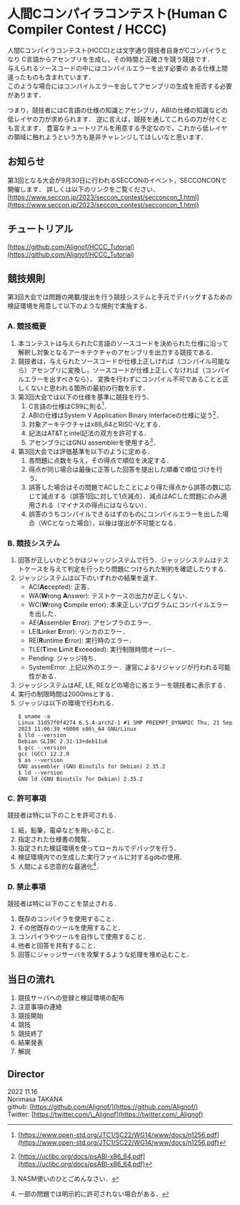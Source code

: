 # 人間Cコンパイラコンテスト(Human C Compiler Contest / HCCC)
人間Cコンパイラコンテスト(HCCC)とは文字通り競技者自身がCコンパイラとなり
C言語からアセンブリを生成し，その時間と正確さを競う競技です．  
与えられるソースコードの中にはコンパイルエラーを出す必要の
ある仕様上間違ったものも含まれています．  
このような場合にはコンパイルエラーを出してアセンブリの生成を拒否する必要があります．

つまり，競技者にはC言語の仕様の知識とアセンブリ，ABIの仕様の知識などの低レイヤの力が求められます．
逆に言えば，競技を通してこれらの力が付くとも言えます．
豊富なチュートリアルを用意する予定なので，これから低レイヤの領域に触れようという方も是非チャレンジしてほしいなと思います．

## お知らせ
第3回となる大会が9月30日に行われるSECCONのイベント，SECCONCONで開催します．
詳しくは以下のリンクをご覧ください．
[https://www.seccon.jp/2023/seccon_contest/secconcon_1.html](https://www.seccon.jp/2023/seccon_contest/secconcon_1.html)

## チュートリアル
[https://github.com/Alignof/HCCC_Tutorial](https://github.com/Alignof/HCCC_Tutorial)

## 競技規則
第3回大会では問題の掲載/提出を行う競技システムと手元でデバッグするための検証環境を用意して以下のような規則で実施する．

### A. 競技概要
1. 本コンテストは与えられたC言語のソースコードを決められた仕様に沿って解釈し対象となるアーキテクチャのアセンブリを出力する競技である．
1. 競技者は，与えられたソースコードが仕様上正しければ（コンパイル可能なら）アセンブリに変換し，ソースコードが仕様上正しくなければ（コンパイルエラーを出すべきなら），
変換を行わずにコンパイル不可であることと正しくないと思われる箇所の最初の行数を示す．
1. 第3回大会では以下の仕様を基準に競技を行う．
    1. C言語の仕様はC99に則る[^C99]．
    1. ABIの仕様はSystem V Application Binary Interfaceの仕様に従う[^ABI]．
    1. 対象アーキテクチャはx86\_64とRISC-Vとする．
    1. 記法はAT&Tとintel記法の双方を許可する．
    1. アセンブラにはGNU assemblerを使用する[^GAS]．
1. 第3回大会では評価基準を以下のように定める．
    1. 各問題に点数を与え，その得点で順位を決定する．
    1. 得点が同じ場合は最後に正答した回答を提出した順番で順位づけを行う．
    1. 誤答した場合はその問題でACしたことにより得た得点から誤答の数に応じて減点する（誤答1回に対して1点減点）．減点はACした問題にのみ適用される（マイナスの得点にはならない）．
    1. 誤答のうちコンパイルできるはずのものにコンパイルエラーを出した場合（WCとなった場合），以後は提出が不可能となる．

### B. 競技システム
1. 回答が正しいかどうかはジャッジシステムで行う．ジャッジシステムはテストケースを与えて判定を行ったり問題につけられた制約を確認したりする．
1. ジャッジシステムは以下のいずれかの結果を返す．
    - AC(**Ac**cepted): 正答．
    - WA(**W**rong **A**nswer): テストケースの出力が正しくない．
    - WC(**W**rong **C**ompile error): 本来正しいプログラムにコンパイルエラーを出した．
    - AE(**A**ssembler **E**rror): アセンブラのエラー．
    - LE(**L**inker **E**rror): リンカのエラー．
    - RE(**R**untime **E**rror): 実行時のエラー．
    - TLE(**T**ime **L**imit **E**xceeded): 実行制限時間オーバー．
    - Pending: ジャッジ待ち．
    - SystemError: 上記以外のエラー．運営によるリジャッジが行われる可能性がある．
1. ジャッジシステムはAE, LE, REなどの場合に各エラーを競技者に表示する．
1. 実行の制限時間は2000msとする．
1. ジャッジは以下の環境で行われる．
    ```
    $ uname -a 
    Linux 31d57f0f4274 6.5.4-arch2-1 #1 SMP PREEMPT_DYNAMIC Thu, 21 Sep 2023 11:06:39 +0000 x86\_64 GNU/Linux
    $ lld --version
    Debian GLIBC 2.31-13+deb11u6
    $ gcc --version
    gcc (GCC) 12.2.0
    $ as --version
    GNU assembler (GNU Binutils for Debian) 2.35.2
    $ ld --version
    GNU ld (GNU Binutils for Debian) 2.35.2
    ```

[^C99]:[https://www.open-std.org/JTC1/SC22/WG14/www/docs/n1256.pdf](https://www.open-std.org/JTC1/SC22/WG14/www/docs/n1256.pdf)
[^ABI]:[https://uclibc.org/docs/psABI-x86_64.pdf](https://uclibc.org/docs/psABI-x86_64.pdf)
[^GAS]:NASM使いのひとごめんなさい．

### C. 許可事項
競技者は特に以下のことを許可される．
1. 紙，鉛筆，電卓などを用いること．
1. 指定された仕様書の閲覧．
1. 指定された検証環境を使ってローカルでデバッグを行う．
1. 検証環境内での生成した実行ファイルに対するgdbの使用．
1. 人間による恣意的な最適化[^1]．

[^1]: 一部の問題では明示的に許可されない場合がある．

### D. 禁止事項
競技者は特に以下のことを禁止される．
1. 既存のコンパイラを使用すること．
1. その他既存のツールを使用すること．
1. コンパイラやツールを自作して使用すること．
1. 他者と回答を共有すること．
1. 回答にジャッジサーバを攻撃するような処理を埋め込むこと．

## 当日の流れ
1. 競技サーバへの登録と検証環境の配布
1. 注意事項の連絡
1. 競技開始
1. 競技
1. 競技終了
1. 結果発表
1. 解説

## Director
2022 11.16  
Norimasa TAKANA  
github: [https://github.com/Alignof/](https://github.com/Alignof/)  
Twitter: [https://twitter.com/\_Alignof](https://twitter.com/_Alignof)  
